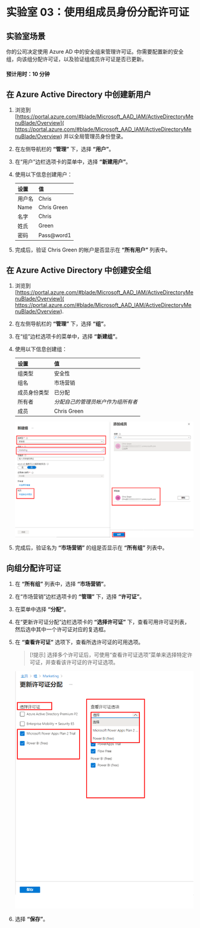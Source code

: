﻿---
lab:
    title: '03 - 使用组成员身份分配许可证'
    learning path: '01'
    module: '模块 02 - 创建、配置和管理标识'
---

# 实验室 03：使用组成员身份分配许可证

## 实验室场景

你的公司决定使用 Azure AD 中的安全组来管理许可证。你需要配置新的安全组，向该组分配许可证，以及验证组成员许可证是否已更新。

#### 预计用时：10 分钟

## 在 Azure Active Directory 中创建新用户

1. 浏览到 [https://portal.azure.com/#blade/Microsoft_AAD_IAM/ActiveDirectoryMenuBlade/Overview]( https://portal.azure.com/#blade/Microsoft_AAD_IAM/ActiveDirectoryMenuBlade/Overview) 并以全局管理员身份登录。

1. 在左侧导航栏的 **“管理”** 下，选择 **“用户”**。

1. 在“用户”边栏选项卡的菜单中，选择 **“新建用户”**。

1. 使用以下信息创建用户：

    | **设置**| **值**|
    | :--- | :--- |
    | 用户名| Chris|
    | Name| Chris Green|
    | 名字| Chris|
    | 姓氏| Green|
    | 密码| Pass@word1|

1. 完成后，验证 Chris Green 的帐户是否显示在 **“所有用户”** 列表中。

## 在 Azure Active Directory 中创建安全组

1. 浏览到 [https://portal.azure.com/#blade/Microsoft_AAD_IAM/ActiveDirectoryMenuBlade/Overview]( https://portal.azure.com/#blade/Microsoft_AAD_IAM/ActiveDirectoryMenuBlade/Overview).

1. 在左侧导航栏的 **“管理”** 下，选择 **“组”**。

1. 在“组”边栏选项卡的菜单中，选择 **“新建组”**。

1. 使用以下信息创建组：

    | **设置**| **值**|
    | :--- | :--- |
    | 组类型| 安全性|
    | 组名| 市场营销|
    | 成员身份类型| 已分配|
    | 所有者| *分配自己的管理员帐户作为组所有者*|
    | 成员| Chris Green|

    ![显示“新建组”边栏选项卡的屏幕图像，其中突出显示了“组类型”、“组名称”、“所有者”和“成员”](./media/lp1-mod2-create-group.png)

1. 完成后，验证名为 **“市场营销”** 的组是否显示在 **“所有组”** 列表中。

## 向组分配许可证

1. 在 **“所有组”** 列表中，选择 **“市场营销”**。

1. 在“市场营销”边栏选项卡的 **“管理”** 下，选择 **“许可证”**。

1. 在菜单中选择 **“分配”**。

1. 在“更新许可证分配”边栏选项卡的 **“选择许可证”** 下，查看可用许可证列表，然后选中其中一个许可证对应的复选框。

1. 在 **“查看许可证”** 选项下，查看所选许可证的可用选项。

    >[!提示]
    选择多个许可证后，可使用“查看许可证选项”菜单来选择特定许可证，并查看该许可证的许可证选项。

    ![显示已选定并已分配给组的许可证的屏幕图像。“查看许可证”菜单也已选中，其中显示多个选择选项。](./media/lp1-mod2-assign-license-group.png)

1. 选择 **“保存”**。

